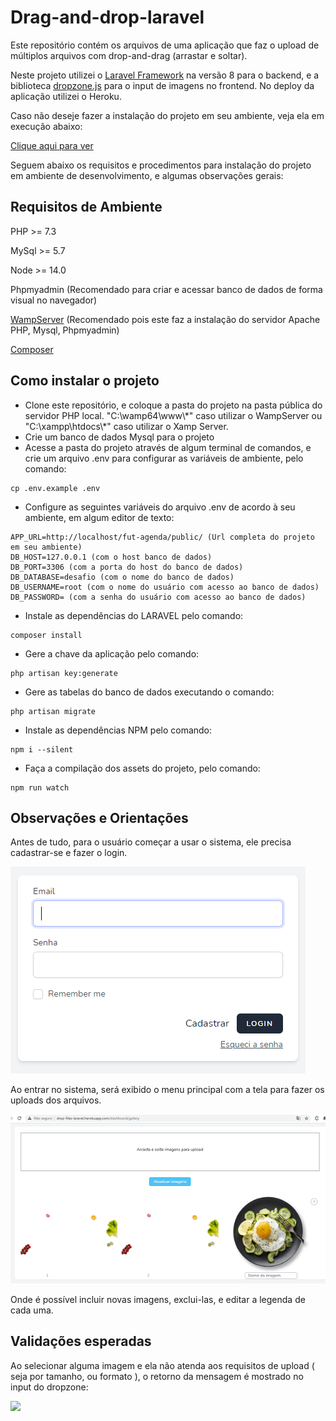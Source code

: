 # Drag-and-drop-laravel

Este repositório contém os arquivos de uma aplicação que faz o upload de múltiplos arquivos com drop-and-drag (arrastar e soltar).

Neste projeto utilizei o [Laravel Framework](https://laravel.com/) na versão 8 para o backend, e a biblioteca [dropzone.js](https://www.dropzonejs.com/) para o input de imagens no frontend. No deploy da aplicação utilizei o Heroku. 

Caso não deseje fazer a instalação do projeto em seu ambiente, veja ela em execução abaixo:

[Clique aqui para ver](http://drop-files-laravel.herokuapp.com/)

Seguem abaixo os requisitos e procedimentos para instalação do projeto em ambiente de desenvolvimento, e algumas observações gerais:

## Requisitos de Ambiente

PHP >= 7.3 

MySql >= 5.7

Node >= 14.0

Phpmyadmin (Recomendado para criar e acessar banco de dados de forma visual no navegador)
    
[WampServer](https://www.wampserver.com/en/) (Recomendado pois este faz a instalação do servidor Apache PHP, Mysql, Phpmyadmin)

[Composer](https://getcomposer.org/) 

## Como instalar o projeto 

<ul>
    <li>Clone este repositório, e coloque a pasta do projeto na pasta pública do servidor PHP local. "C:\wamp64\www\*" caso utilizar o WampServer ou "C:\xampp\htdocs\*" caso utilizar o Xamp Server.</li>
    <li>Crie um banco de dados Mysql para o projeto</li>
    <li>Acesse a pasta do projeto através de algum terminal de comandos, e crie um arquivo .env para configurar as variáveis de ambiente, pelo comando: </li>
</ul>

    cp .env.example .env     
<ul>
    <li>Configure as seguintes variáveis do arquivo .env de acordo à seu ambiente, em algum editor de texto: </li>
</ul>

    APP_URL=http://localhost/fut-agenda/public/ (Url completa do projeto em seu ambiente)
    DB_HOST=127.0.0.1 (com o host banco de dados)
    DB_PORT=3306 (com a porta do host do banco de dados)
    DB_DATABASE=desafio (com o nome do banco de dados)
    DB_USERNAME=root (com o nome do usuário com acesso ao banco de dados) 
    DB_PASSWORD= (com a senha do usuário com acesso ao banco de dados) 
 <ul>
    <li>Instale as  dependências do LARAVEL pelo comando: </li>
 </ul> 
 
    composer install    
    
<ul>
    <li>Gere a chave da aplicação pelo comando: </li>
</ul>
    
    php artisan key:generate

<ul>  
    <li>Gere as tabelas do banco de dados executando o comando: </li>
</ul>    
    
    php artisan migrate

<ul>  
    <li>Instale as dependências NPM pelo comando: </li>
</ul>    
    
    npm i --silent

<ul>  
    <li>Faça a compilação dos assets do projeto, pelo comando: </li>
</ul>    
    
    npm run watch

## Observações e Orientações

Antes de tudo, para o usuário começar a usar o sistema, ele precisa cadastrar-se e fazer o login.

<img src="/public/img/register_login.PNG"> 

Ao entrar no sistema, será exibido o menu principal com a tela para fazer os uploads dos arquivos.
 
<img src="/public/img/upload.PNG"> 

Onde é possível incluir novas imagens, exclui-las, e editar a legenda de cada uma.

## Validações esperadas 

Ao selecionar alguma imagem e ela não atenda aos requisitos de upload ( seja por tamanho, ou formato ), o retorno da mensagem é mostrado no input do dropzone:

<img src="/public/assets/validacao.PNG">  